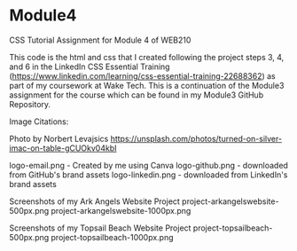 # Module4
CSS Tutorial Assignment for Module 4 of WEB210

This code is the html and css that I created following the project steps 3, 4, and 6 in the LinkedIn CSS Essential Training (https://www.linkedin.com/learning/css-essential-training-22688362) as part of my coursework at Wake Tech. This is a continuation of the Module3 assignment for the course which can be found in my Module3 GitHub Repository.

Image Citations:

Photo by Norbert Levajsics https://unsplash.com/photos/turned-on-silver-imac-on-table-gCUOkv04kbI

logo-email.png - Created by me using Canva logo-github.png - downloaded from GitHub's brand assets logo-linkedin.png - downloaded from LinkedIn's brand assets

Screenshots of my Ark Angels Website Project project-arkangelswebsite-500px.png project-arkangelswebsite-1000px.png

Screenshots of my Topsail Beach Website Project project-topsailbeach-500px.png project-topsailbeach-1000px.png
